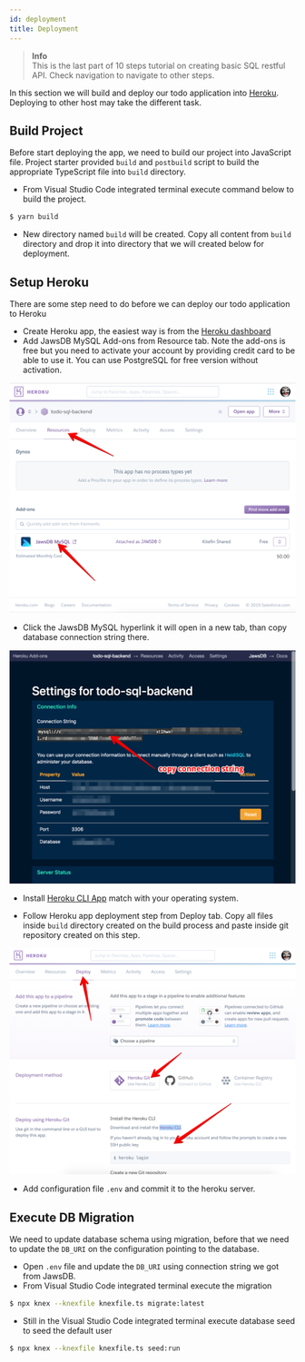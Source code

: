 ```yaml
---
id: deployment
title: Deployment
---
```


> **Info**  
> This is the last part of 10 steps tutorial on creating basic SQL restful API. Check navigation to navigate to other steps.

In this section we will build and deploy our todo application into [Heroku](www.heroku.com). Deploying to other host may take the different task.

## Build Project
Before start deploying the app, we need to build our project into JavaScript file. Project starter provided `build` and `postbuild` script to build the appropriate TypeScript file into `build` directory.

* From Visual Studio Code integrated terminal execute command below to build the project.

```bash
$ yarn build
```

* New directory named `build` will be created. Copy all content from `build` directory and drop it into directory that we will created below for deployment.

## Setup Heroku
There are some step need to do before we can deploy our todo application to Heroku
* Create Heroku app, the easiest way is from the [Heroku dashboard](https://dashboard.heroku.com/apps)
* Add JawsDB MySQL Add-ons from Resource tab. Note the add-ons is free but you need to activate your account by providing credit card to be able to use it. You can use PostgreSQL for free version without activation.

![jawsdb](../../assets/tutorial/heroku-jawsdb-mysql.png)

* Click the JawsDB MySQL hyperlink it will open in a new tab, than copy database connection string there.

![connection-string](../../assets/tutorial/jaswdb-connection-string.png)

* Install [Heroku CLI App](https://devcenter.heroku.com/articles/heroku-cli#download-and-install) match with your operating system.

* Follow Heroku app deployment step from Deploy tab. Copy all files inside `build` directory created on the build process and paste inside git repository created on this step. 

![deloy](../../assets/tutorial/heroku-deploy.png)

* Add configuration file `.env` and commit it to the heroku server.

## Execute DB Migration
We need to update database schema using migration, before that we need to update the `DB_URI` on the configuration pointing to the database.

* Open `.env` file and update the `DB_URI` using connection string we got from JawsDB. 
* From Visual Studio Code integrated terminal execute the migration

```bash
$ npx knex --knexfile knexfile.ts migrate:latest
```

* Still in the Visual Studio Code integrated terminal execute database seed to seed the default user

```bash
$ npx knex --knexfile knexfile.ts seed:run
```
